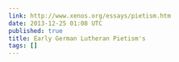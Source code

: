 ```yaml
---
link: http://www.xenos.org/essays/pietism.htm
date: 2013-12-25 01:08 UTC
published: true
title: Early German Lutheran Pietism's
tags: []
---
```




